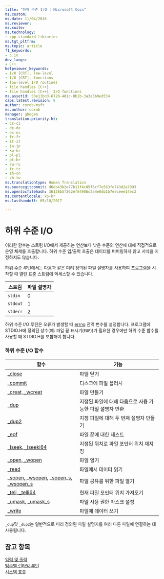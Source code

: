 ```yaml
---
title: "하위 수준 I/O | Microsoft Docs"
ms.custom: 
ms.date: 11/04/2016
ms.reviewer: 
ms.suite: 
ms.technology:
- cpp-standard-libraries
ms.tgt_pltfrm: 
ms.topic: article
f1_keywords:
- c.io
dev_langs:
- C++
helpviewer_keywords:
- I/O [CRT], low-level
- I/O [CRT], functions
- low-level I/O routines
- file handles [C++]
- file handles [C++], I/O functions
ms.assetid: 53e11bdd-6720-481c-8b2b-3a3a569ed534
caps.latest.revision: 9
author: corob-msft
ms.author: corob
manager: ghogen
translation.priority.ht:
- cs-cz
- de-de
- es-es
- fr-fr
- it-it
- ja-jp
- ko-kr
- pl-pl
- pt-br
- ru-ru
- tr-tr
- zh-cn
- zh-tw
ms.translationtype: Human Translation
ms.sourcegitcommit: d6eb43b2e77b11f4c85f6cf7e563fe743d2a7093
ms.openlocfilehash: 36128b5f262ef84986c2a4e0db1b7eeceee14ec3
ms.contentlocale: ko-kr
ms.lasthandoff: 05/18/2017

---
```

# <a name="low-level-io"></a>하위 수준 I/O
이러한 함수는 스트림 I/O에서 제공하는 연산보다 낮은 수준의 연산에 대해 직접적으로 운영 체제를 호출합니다. 하위 수준 입/출력 호출은 데이터를 버퍼링하지 않고 서식을 지정하지도 않습니다.  
  
 하위 수준 루틴에서는 다음과 같은 미리 정의된 파일 설명자를 사용하여 프로그램을 시작할 때 열린 표준 스트림에 액세스할 수 있습니다.  
  
|스트림|파일 설명자|  
|------------|---------------------|  
|`stdin`|0|  
|`stdout`|1|  
|`stderr`|2|  
  
 하위 수준 I/O 루틴은 오류가 발생할 때 [errno](../c-runtime-library/errno-doserrno-sys-errlist-and-sys-nerr.md) 전역 변수를 설정합니다. 프로그램에 STDIO.H에 정의된 상수(예: 파일 끝 표시기(`EOF`))가 필요한 경우에만 하위 수준 함수를 사용할 때 STDIO.H를 포함해야 합니다.  
  
### <a name="low-level-io-functions"></a>하위 수준 I/O 함수  
  
|함수|기능|  
|--------------|---------|  
|[_close](../c-runtime-library/reference/close.md)|파일 닫기|  
|[_commit](../c-runtime-library/reference/commit.md)|디스크에 파일 플러시|  
|[_creat, _wcreat](../c-runtime-library/reference/creat-wcreat.md)|파일 만들기|  
|[_dup](../c-runtime-library/reference/dup-dup2.md)|지정된 파일에 대해 다음으로 사용 가능한 파일 설명자 반환|  
|[_dup2](../c-runtime-library/reference/dup-dup2.md)|지정 파일에 대해 두 번째 설명자 만들기|  
|[_eof](../c-runtime-library/reference/eof.md)|파일 끝에 대한 테스트|  
|[_lseek, _lseeki64](../c-runtime-library/reference/lseek-lseeki64.md)|지정된 위치로 파일 포인터 위치 재지정|  
|[_open, _wopen](../c-runtime-library/reference/open-wopen.md)|파일 열기|  
|[_read](../c-runtime-library/reference/read.md)|파일에서 데이터 읽기|  
|[_sopen, _wsopen](../c-runtime-library/reference/sopen-wsopen.md), [_sopen_s, _wsopen_s](../c-runtime-library/reference/sopen-s-wsopen-s.md)|파일 공유를 위한 파일 열기|  
|[_tell, _telli64](../c-runtime-library/reference/tell-telli64.md)|현재 파일 포인터 위치 가져오기|  
|[_umask](../c-runtime-library/reference/umask.md), [_umask_s](../c-runtime-library/reference/umask-s.md)|파일 사용 권한 마스크 설정|  
|[_write](../c-runtime-library/reference/write.md)|파일에 데이터 쓰기|  
  
 `_dup`및 `_dup2`는 일반적으로 미리 정의된 파일 설명자를 여러 다른 파일에 연결하는 데 사용됩니다.  
  
## <a name="see-also"></a>참고 항목  
 [입력 및 출력](../c-runtime-library/input-and-output.md)   
 [범주별 런타임 루틴](../c-runtime-library/run-time-routines-by-category.md)   
 [시스템 호출](../c-runtime-library/system-calls.md)
